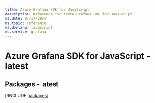 ```yaml
---
title: Azure Grafana SDK for JavaScript
description: Reference for Azure Grafana SDK for JavaScript
ms.date: 04/17/2024
ms.topic: reference
ms.devlang: javascript
ms.service: grafana
---
```

# Azure Grafana SDK for JavaScript - latest
## Packages - latest
[!INCLUDE [packages](grafana-index.md)]